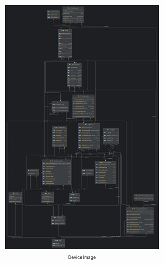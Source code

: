 <div align="center">
<img src="https://github.com/NimsHub/library-management-system/blob/master/src/UML.png?raw=true" alt="device"/>
<p>
Device Image
</p>
</div>
